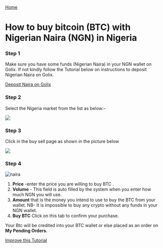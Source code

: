 [Home](/)

# How to buy bitcoin (BTC) with Nigerian Naira (NGN) in Nigeria 

### Step 1 
Make sure you have some funds (Nigerian Naira)  in your NGN wallet on Golix. If not kindly follow the Tutorial below on instructions to deposit Nigerian Naira on Golix. 

[Deposit Naira on Golix](./moving_funds/fiat/depositing_nigerian_naira_ngn.md)

### Step 2
Select the Nigeria market from the list as below:-

![
](https://lh3.googleusercontent.com/tNDqQylJBwiB3U6Onj6XeaK8Py2UY8hHiLKUP8bERTT8yj3OM_dLeJxYwuQfbNmhRFYX3HimmwDI)


### Step 3
Click in the buy sell page as shown in the picture below

![
](https://lh3.googleusercontent.com/04MUq_1Xi1ym-IHKOOy1c7ZrwmY1KGCxZT16OA_p9w80oVqCn0WdSCJZdx98zwVPFwwfDHEhj3QJ)

### Step 4

![naira
](https://lh3.googleusercontent.com/qhN03fF09E3DoTY4NEoxf-q-GLALzkwH5aHDN3mj7dE8aTYfTLCv5jCqH4XyO_yPdZAbIthFuY_5)


 1. **Price** -enter the price you are  willing to buy BTC .
 2. **Volume** - This field is auto filled by the system when you enter how much NGN you will use. 
 3. **Amount** that is the money you intend to use to buy the  BTC from your wallet.
 NB- It is impossible to buy any crypto without any funds  in your NGN wallet.
 4. **Buy BTC** Click on this tab to confirm your purchase.

Your Btc will be credited into your BTC wallet  or else placed as an order on **My Pending Orders.**

[Improve this Tutorial](/https://github.com/golixdotcom/guides/edit/master/trading/buy_btc_with_ngn_in_nigeria.md)
